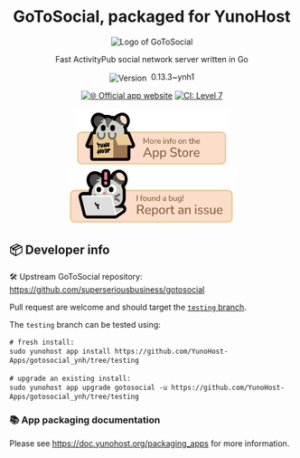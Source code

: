 <!--
N.B.: This README was automatically generated by <https://github.com/YunoHost/apps_tools/blob/main/readme_generator>
It shall NOT be edited by hand.
-->

<h1 align="center">
  GoToSocial, packaged for YunoHost
</h1>

<div align="center">
<img src="https://raw.githubusercontent.com/YunoHost/apps/master/logos/gotosocial.png" width="100px" alt="Logo of GoToSocial">

Fast ActivityPub social network server written in Go

<img align="center" src="https://img.shields.io/badge/Version:-gray?style=flat-square" alt="Version">&nbsp;&nbsp;<span>0.13.3~ynh1</span>

[![🌐 Official app website](https://img.shields.io/badge/Official_app_website-009600?style=for-the-badge)](https://gotosocial.org/) 
[![CI: Level 7](https://img.shields.io/badge/Automatic%20test%20results-Level%207-009600?style=for-the-badge)](https://ci-apps.yunohost.org/ci/apps/gotosocial)

<a href="https://apps.yunohost.org/app/gotosocial"><img height="100px" src="https://github.com/YunoHost/yunohost-artwork/raw/refs/heads/main/badges/neopossum-badges/badge_more_info_on_the_appstore.svg"/></a>
<a href="https://github.com/YunoHost-Apps/gotosocial_ynh/issues"><img height="100px" src="https://github.com/YunoHost/yunohost-artwork/raw/refs/heads/main/badges/neopossum-badges/badge_report_an_issue.svg"/></a>
</div>

## 📦 Developer info

🛠️ Upstream GoToSocial repository: <https://github.com/superseriousbusiness/gotosocial>

Pull request are welcome and should target the [`testing` branch](https://github.com/YunoHost-Apps/gotosocial_ynh/tree/testing).

The `testing` branch can be tested using:
```
# fresh install:
sudo yunohost app install https://github.com/YunoHost-Apps/gotosocial_ynh/tree/testing

# upgrade an existing install:
sudo yunohost app upgrade gotosocial -u https://github.com/YunoHost-Apps/gotosocial_ynh/tree/testing
```

### 📚 App packaging documentation

Please see <https://doc.yunohost.org/packaging_apps> for more information.
